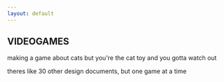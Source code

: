 ```yaml
---
layout: default
---
```


## VIDEOGAMES

making a game about cats but you're the cat toy and you gotta watch out

theres like 30 other design documents, but one game at a time

